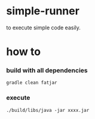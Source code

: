 # simple-runner
to execute simple code easily.

# how to
### build with all dependencies
```
gradle clean fatjar
```

### execute
```
./build/libs/java -jar xxxx.jar
```

